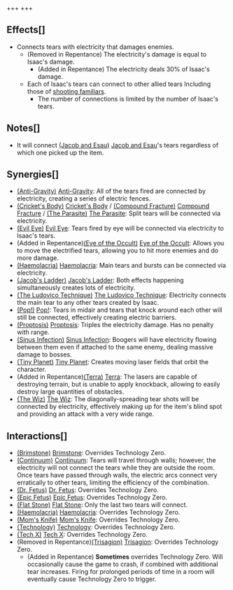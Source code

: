 +++
+++

Effects[]
---------


* Connects tears with electricity that damages enemies.
	+ (Removed in Repentance) The electricity's damage is equal to Isaac's damage.
		- (Added in Repentance) The electricity deals 30% of Isaac's damage.
	+ Each of Isaac's tears can connect to other allied tears Including those of [shooting familiars](/wiki/Shooting_familiar "Shooting familiar").
		- The number of connections is limited by the number of Isaac's tears.


Notes[]
-------


* It will connect  [(Jacob and Esau)](/wiki/Jacob_and_Esau "Jacob and Esau") [Jacob and Esau](/wiki/Jacob_and_Esau "Jacob and Esau")'s tears regardless of which one picked up the item.


Synergies[]
-----------


* [(Anti-Gravity)](/wiki/Anti-Gravity "Anti-Gravity") [Anti-Gravity](/wiki/Anti-Gravity "Anti-Gravity"): All of the tears fired are connected by electricity, creating a series of electric fences.
* [(Cricket's Body)](/wiki/Cricket%27s_Body "Cricket's Body") [Cricket's Body](/wiki/Cricket%27s_Body "Cricket's Body") / [(Compound Fracture)](/wiki/Compound_Fracture "Compound Fracture") [Compound Fracture](/wiki/Compound_Fracture "Compound Fracture") / [(The Parasite)](/wiki/The_Parasite "The Parasite") [The Parasite](/wiki/The_Parasite "The Parasite"): Split tears will be connected via electricity.
* [(Evil Eye)](/wiki/Evil_Eye "Evil Eye") [Evil Eye](/wiki/Evil_Eye "Evil Eye"): Tears fired by eye will be connected via electricity to Isaac's tears.
* (Added in Repentance)[(Eye of the Occult)](/wiki/Eye_of_the_Occult "Eye of the Occult") [Eye of the Occult](/wiki/Eye_of_the_Occult "Eye of the Occult"): Allows you to move the electrified tears, allowing you to hit more enemies and do more damage.
* [(Haemolacria)](/wiki/Haemolacria "Haemolacria") [Haemolacria](/wiki/Haemolacria "Haemolacria"): Main tears and bursts can be connected via electricity.
* [(Jacob's Ladder)](/wiki/Jacob%27s_Ladder "Jacob's Ladder") [Jacob's Ladder](/wiki/Jacob%27s_Ladder "Jacob's Ladder"): Both effects happening simultaneously creates lots of electricity.
* [(The Ludovico Technique)](/wiki/The_Ludovico_Technique "The Ludovico Technique") [The Ludovico Technique](/wiki/The_Ludovico_Technique "The Ludovico Technique"): Electricity connects the main tear to any other tears created by Isaac.
* [(Pop!)](/wiki/Pop! "Pop!") [Pop!](/wiki/Pop! "Pop!"): Tears in midair and tears that knock around each other will still be connected, effectively creating electric barriers.
* [(Proptosis)](/wiki/Proptosis "Proptosis") [Proptosis](/wiki/Proptosis "Proptosis"): Triples the electricity damage. Has no penalty with range.
* [(Sinus Infection)](/wiki/Sinus_Infection "Sinus Infection") [Sinus Infection](/wiki/Sinus_Infection "Sinus Infection"): Boogers will have electricity flowing between them even if attached to the same enemy, dealing massive damage to bosses.
* [(Tiny Planet)](/wiki/Tiny_Planet "Tiny Planet") [Tiny Planet](/wiki/Tiny_Planet "Tiny Planet"): Creates moving laser fields that orbit the character.
* (Added in Repentance)[(Terra)](/wiki/Terra "Terra") [Terra](/wiki/Terra "Terra"): The lasers are capable of destroying terrain, but is unable to apply knockback, allowing to easily destroy large quantities of obstacles.
* [(The Wiz)](/wiki/The_Wiz "The Wiz") [The Wiz](/wiki/The_Wiz "The Wiz"): The diagonally-spreading tear shots will be connected by electricity, effectively making up for the item's blind spot and providing an attack with a very wide range.


Interactions[]
--------------


* [(Brimstone)](/wiki/Brimstone "Brimstone") [Brimstone](/wiki/Brimstone "Brimstone"): Overrides Technology Zero.
* [(Continuum)](/wiki/Continuum "Continuum") [Continuum](/wiki/Continuum "Continuum"): Tears will travel through walls; however, the electricity will not connect the tears while they are outside the room. Once tears have passed through walls, the electric arcs connect very erratically to other tears, limiting the efficiency of the combination.
* [(Dr. Fetus)](/wiki/Dr._Fetus "Dr. Fetus") [Dr. Fetus](/wiki/Dr._Fetus "Dr. Fetus"): Overrides Technology Zero.
* [(Epic Fetus)](/wiki/Epic_Fetus "Epic Fetus") [Epic Fetus](/wiki/Epic_Fetus "Epic Fetus"): Overrides Technology Zero.
* [(Flat Stone)](/wiki/Flat_Stone "Flat Stone") [Flat Stone](/wiki/Flat_Stone "Flat Stone"): Only the last two tears will connect.
* [(Haemolacria)](/wiki/Haemolacria "Haemolacria") [Haemolacria](/wiki/Haemolacria "Haemolacria"): Overrides Technology Zero.
* [(Mom's Knife)](/wiki/Mom%27s_Knife "Mom's Knife") [Mom's Knife](/wiki/Mom%27s_Knife "Mom's Knife"): Overrides Technology Zero.
* [(Technology)](/wiki/Technology "Technology") [Technology](/wiki/Technology "Technology"): Overrides Technology Zero.
* [(Tech X)](/wiki/Tech_X "Tech X") [Tech X](/wiki/Tech_X "Tech X"): Overrides Technology Zero.
* (Removed in Repentance)[(Trisagion)](/wiki/Trisagion "Trisagion") [Trisagion](/wiki/Trisagion "Trisagion"): Overrides Technology Zero.
	+ (Added in Repentance) **Sometimes** overrides Technology Zero. Will occasionally cause the game to crash, if combined with additional tear increases. Firing for prolonged periods of time in a room will eventually cause Technology Zero to trigger.


